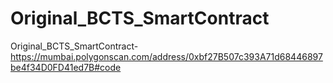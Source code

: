 # Original_BCTS_SmartContract
Original_BCTS_SmartContract- https://mumbai.polygonscan.com/address/0xbf27B507c393A71d68446897be4f34D0FD41ed7B#code
